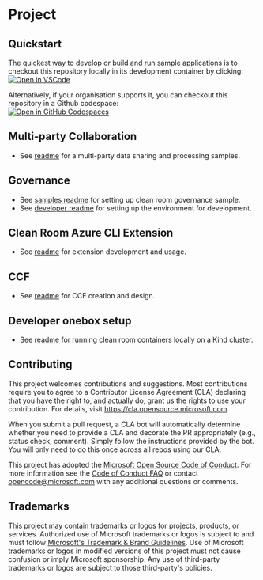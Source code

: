# Project
## Quickstart
The quickest way to develop or build and run sample applications is to checkout this repository locally in its development container by clicking:  
 [![Open in VSCode](https://img.shields.io/static/v1?label=Open+in&message=VSCode&logo=visualstudiocode&color=007ACC&logoColor=007ACC&labelColor=2C2C32)](https://vscode.dev/redirect?url=vscode://ms-vscode-remote.remote-containers/cloneInVolume?url=https://github.com/microsoft/azure-cleanroom)

 Alternatively, if your organisation supports it, you can checkout this repository in a Github codespace:  
[![Open in GitHub Codespaces](https://github.com/codespaces/badge.svg)](https://codespaces.new/microsoft/azure-cleanroom)

## Multi-party Collaboration

- See [readme](https://github.com/Azure-Samples/azure-cleanroom-samples) for a multi-party data sharing and processing samples.

## Governance

- See [samples readme](samples/governance/README.md) for setting up clean room governance sample.
- See [developer readme](src/governance/README.md) for setting up the environment for development. 

## Clean Room Azure CLI Extension

- See [readme](src/tools/azure-cli-extension/cleanroom/README.md) for extension development and usage.

## CCF

- See [readme](src/ccf/README.md) for CCF creation and design.

## Developer onebox setup

- See [readme](test/onebox/README.md) for running clean room containers locally on a Kind cluster.

## Contributing

This project welcomes contributions and suggestions. Most contributions require you to agree to a
Contributor License Agreement (CLA) declaring that you have the right to, and actually do, grant us
the rights to use your contribution. For details, visit https://cla.opensource.microsoft.com.

When you submit a pull request, a CLA bot will automatically determine whether you need to provide
a CLA and decorate the PR appropriately (e.g., status check, comment). Simply follow the instructions
provided by the bot. You will only need to do this once across all repos using our CLA.

This project has adopted the [Microsoft Open Source Code of Conduct](https://opensource.microsoft.com/codeofconduct/).
For more information see the [Code of Conduct FAQ](https://opensource.microsoft.com/codeofconduct/faq/) or
contact [opencode@microsoft.com](mailto:opencode@microsoft.com) with any additional questions or comments.

## Trademarks
This project may contain trademarks or logos for projects, products, or services. Authorized use of Microsoft 
trademarks or logos is subject to and must follow 
[Microsoft's Trademark & Brand Guidelines](https://www.microsoft.com/en-us/legal/intellectualproperty/trademarks/usage/general).
Use of Microsoft trademarks or logos in modified versions of this project must not cause confusion or imply Microsoft sponsorship.
Any use of third-party trademarks or logos are subject to those third-party's policies.
